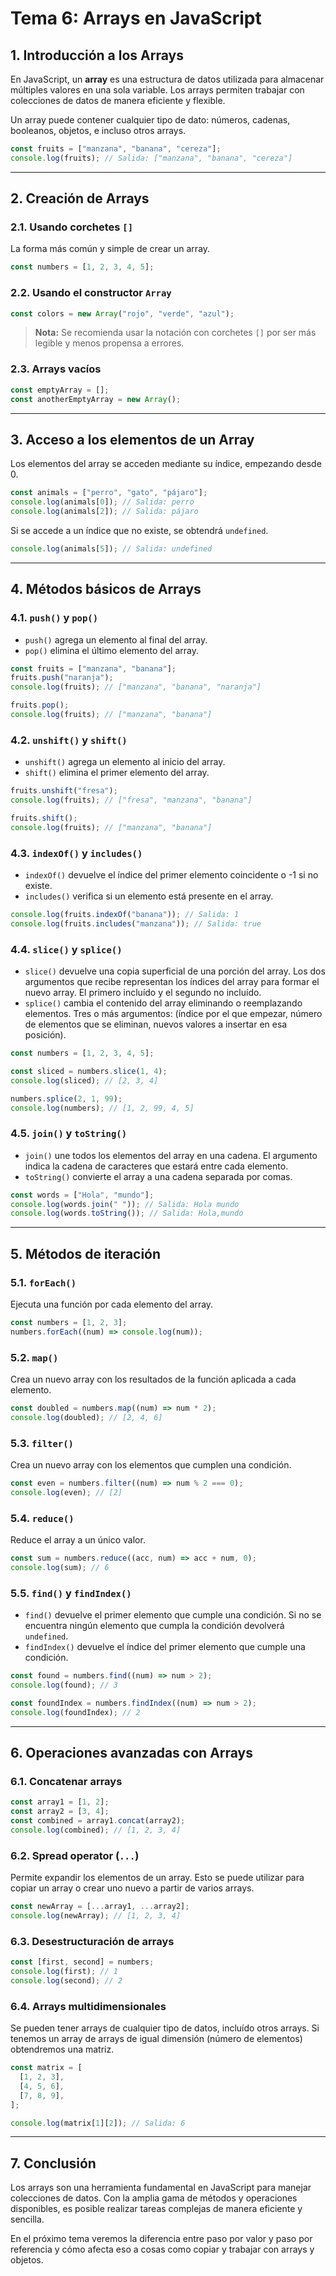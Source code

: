 # **Tema 6: Arrays en JavaScript**

## **1. Introducción a los Arrays**

En JavaScript, un **array** es una estructura de datos utilizada para almacenar múltiples valores en una sola variable. Los arrays permiten trabajar con colecciones de datos de manera eficiente y flexible.

Un array puede contener cualquier tipo de dato: números, cadenas, booleanos, objetos, e incluso otros arrays.

```js
const fruits = ["manzana", "banana", "cereza"];
console.log(fruits); // Salida: ["manzana", "banana", "cereza"]
```

---

## **2. Creación de Arrays**

### **2.1. Usando corchetes `[]`**

La forma más común y simple de crear un array.

```js
const numbers = [1, 2, 3, 4, 5];
```

### **2.2. Usando el constructor `Array`**

```js
const colors = new Array("rojo", "verde", "azul");
```

> **Nota:** Se recomienda usar la notación con corchetes `[]` por ser más legible y menos propensa a errores.

### **2.3. Arrays vacíos**

```js
const emptyArray = [];
const anotherEmptyArray = new Array();
```

---

## **3. Acceso a los elementos de un Array**

Los elementos del array se acceden mediante su índice, empezando desde 0.

```js
const animals = ["perro", "gato", "pájaro"];
console.log(animals[0]); // Salida: perro
console.log(animals[2]); // Salida: pájaro
```

Si se accede a un índice que no existe, se obtendrá `undefined`.

```js
console.log(animals[5]); // Salida: undefined
```

---

## **4. Métodos básicos de Arrays**

### **4.1. `push()` y `pop()`**

- `push()` agrega un elemento al final del array.
- `pop()` elimina el último elemento del array.

```js
const fruits = ["manzana", "banana"];
fruits.push("naranja");
console.log(fruits); // ["manzana", "banana", "naranja"]

fruits.pop();
console.log(fruits); // ["manzana", "banana"]
```

### **4.2. `unshift()` y `shift()`**

- `unshift()` agrega un elemento al inicio del array.
- `shift()` elimina el primer elemento del array.

```js
fruits.unshift("fresa");
console.log(fruits); // ["fresa", "manzana", "banana"]

fruits.shift();
console.log(fruits); // ["manzana", "banana"]
```

### **4.3. `indexOf()` y `includes()`**

- `indexOf()` devuelve el índice del primer elemento coincidente o -1 si no existe.
- `includes()` verifica si un elemento está presente en el array.

```js
console.log(fruits.indexOf("banana")); // Salida: 1
console.log(fruits.includes("manzana")); // Salida: true
```

### **4.4. `slice()` y `splice()`**

- `slice()` devuelve una copia superficial de una porción del array. Los dos argumentos que recibe representan los índices del array para formar el nuevo array. El primero incluído y el segundo no incluído.
- `splice()` cambia el contenido del array eliminando o reemplazando elementos. Tres o más argumentos: (índice por el que empezar, número de elementos que se eliminan, nuevos valores a insertar en esa posición).

```js
const numbers = [1, 2, 3, 4, 5];

const sliced = numbers.slice(1, 4);
console.log(sliced); // [2, 3, 4]

numbers.splice(2, 1, 99);
console.log(numbers); // [1, 2, 99, 4, 5]
```

### **4.5. `join()` y `toString()`**

- `join()` une todos los elementos del array en una cadena. El argumento indica la cadena de caracteres que estará entre cada elemento.
- `toString()` convierte el array a una cadena separada por comas.

```js
const words = ["Hola", "mundo"];
console.log(words.join(" ")); // Salida: Hola mundo
console.log(words.toString()); // Salida: Hola,mundo
```

---

## **5. Métodos de iteración**

### **5.1. `forEach()`**

Ejecuta una función por cada elemento del array.

```js
const numbers = [1, 2, 3];
numbers.forEach((num) => console.log(num));
```

### **5.2. `map()`**

Crea un nuevo array con los resultados de la función aplicada a cada elemento.

```js
const doubled = numbers.map((num) => num * 2);
console.log(doubled); // [2, 4, 6]
```

### **5.3. `filter()`**

Crea un nuevo array con los elementos que cumplen una condición.

```js
const even = numbers.filter((num) => num % 2 === 0);
console.log(even); // [2]
```

### **5.4. `reduce()`**

Reduce el array a un único valor.

```js
const sum = numbers.reduce((acc, num) => acc + num, 0);
console.log(sum); // 6
```

### **5.5. `find()` y `findIndex()`**

- `find()` devuelve el primer elemento que cumple una condición. Si no se encuentra ningún elemento que cumpla la condición devolverá `undefined`.
- `findIndex()` devuelve el índice del primer elemento que cumple una condición.

```js
const found = numbers.find((num) => num > 2);
console.log(found); // 3

const foundIndex = numbers.findIndex((num) => num > 2);
console.log(foundIndex); // 2
```

---

## **6. Operaciones avanzadas con Arrays**

### **6.1. Concatenar arrays**

```js
const array1 = [1, 2];
const array2 = [3, 4];
const combined = array1.concat(array2);
console.log(combined); // [1, 2, 3, 4]
```

### **6.2. Spread operator (`...`)**

Permite expandir los elementos de un array. Esto se puede utilizar para copiar un array o crear uno nuevo a partir de varios arrays.

```js
const newArray = [...array1, ...array2];
console.log(newArray); // [1, 2, 3, 4]
```

### **6.3. Desestructuración de arrays**

```js
const [first, second] = numbers;
console.log(first); // 1
console.log(second); // 2
```

### **6.4. Arrays multidimensionales**

Se pueden tener arrays de cualquier tipo de datos, incluído otros arrays. Si tenemos un array de arrays de igual dimensión (número de elementos) obtendremos una matriz.

```js
const matrix = [
  [1, 2, 3],
  [4, 5, 6],
  [7, 8, 9],
];

console.log(matrix[1][2]); // Salida: 6
```

---

## **7. Conclusión**

Los arrays son una herramienta fundamental en JavaScript para manejar colecciones de datos. Con la amplia gama de métodos y operaciones disponibles, es posible realizar tareas complejas de manera eficiente y sencilla.

En el próximo tema veremos la diferencia entre paso por valor y paso por referencia y cómo afecta eso a cosas como copiar y trabajar con arrays y objetos.

